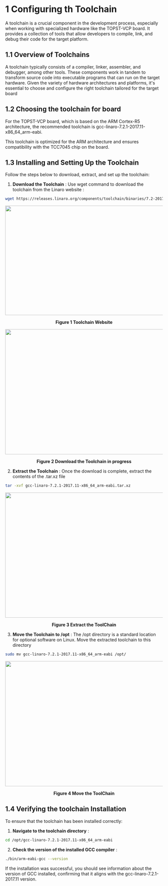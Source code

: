 # 1 Configuring th Toolchain

A toolchain is a crucial component in the development process, especially when working with specialized hardware like the TOPST-VCP board. It provides a collection of tools that allow developers to compile, link, and debug their code for the target platform.

## 1.1 Overview of Toolchains

A toolchain typically consists of a compiler, linker, assembler, and debugger, among other tools. These components work in tandem to transform source code into executable programs that can run on the target hardware. Given the variety of hardware architectures and platforms, it's essential to choose and configure the right toolchain tailored for the target board

## 1.2 Choosing the toolchain for board

For the TOPST-VCP board, which is based on the ARM Cortex-R5 architecture, the recommended toolchain is gcc-linaro-7.2.1-2017.11-x86_64_arm-eabi.

This toolchain is optimized for the ARM architecture and ensures compatibility with the TCC7045 chip on the board.

## 1.3 Installing and Setting Up the Toolchain

Follow the steps below to download, extract, and set up the toolchain:

1. **Download the Toolchain** : Use wget command to download the toolchain from the Linaro website :

```bash
wget https://releases.linaro.org/components/toolchain/binaries/7.2-2017.11/arm-eabi/gcc-linaro-7.2.1-2017.11-x86_64_arm-eabi.tar.xz
```

<p align="center">
    <img src="https://github.com/Topst-Dev/Documentation/assets/144076415/da888bbb-e52f-489b-86ec-287429ba98c6" width="800" height="350">
</p>
<p align="center"><strong>Figure 1 Toolchain Website</strong></p>

<p align="center">
    <img src="https://github.com/Topst-Dev/Documentation/assets/144076415/bef0f6d4-526d-4422-9234-cfa749080be7" width="750" height="400">
</p>
<p align="center"><strong>Figure 2 Download the Toolchain in progress</strong></p>

2. **Extract the Toolchain** : Once the download is complete, extract the contents of the .tar.xz file

```bash
tar -xvf gcc-linaro-7.2.1-2017.11-x86_64_arm-eabi.tar.xz
```


<p align="center">
    <img src="https://github.com/Topst-Dev/Documentation/assets/144076415/049fc4ac-04b2-4896-951c-de758cfd4b08" width="750" height="400">
</p>
<p align="center"><strong>Figure 3 Extract the ToolChain</strong></p>

3. **Move the Toolchain to /opt** : The /opt directory is a standard location for optional software on Linux. Move the extracted toolchain to this directory

```bash
sudo mv gcc-linaro-7.2.1-2017.11-x86_64_arm-eabi /opt/
```


<p align="center">
    <img src="https://github.com/Topst-Dev/Documentation/assets/144076415/d83e6951-a739-4dfc-86fe-2a3b39bce7b8" width="750" height="400">
</p>
<p align="center"><strong>Figure 4 Move the ToolChain</strong></p>

## 1.4 Verifying the toolchain Installation

To ensure that the toolchain has been installed correctly:

1. **Navigate to the toolchain directory** :

```bash
cd /opt/gcc-linaro-7.2.1-2017.11-x86_64_arm-eabi
```

2. **Check the version of the installed GCC compiler** :

```bash
./bin/arm-eabi-gcc --version
```

If the installation was successful, you should see information about the version of GCC installed, confirming that it aligns with the gcc-linaro-7.2.1-2017.11 version.
